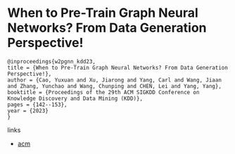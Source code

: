 # When to Pre-Train Graph Neural Networks? From Data Generation Perspective!

```
@inproceedings{w2pgnn_kdd23,
title = {When to Pre-Train Graph Neural Networks? From Data Generation Perspective!},
author = {Cao, Yuxuan and Xu, Jiarong and Yang, Carl and Wang, Jiaan and Zhang, Yunchao and Wang, Chunping and CHEN, Lei and Yang, Yang},
booktitle = {Proceedings of the 29th ACM SIGKDD Conference on Knowledge Discovery and Data Mining (KDD)},
pages = {142--153},
year = {2023}
}
```

links
- [acm](https://dl.acm.org/doi/10.1145/3580305.3599548)
